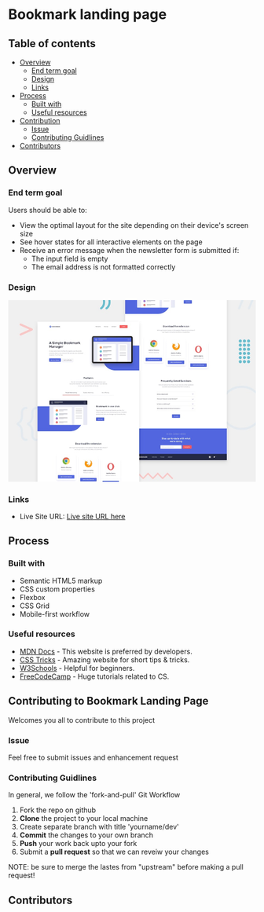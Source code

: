 # Bookmark landing page

## Table of contents

-   [Overview](#overview)
    -   [End term goal](#end-term-goal)
    -   [Design](#design)
    -   [Links](#links)
-   [Process](#process)
    -   [Built with](#built-with)
    -   [Useful resources](#useful-resources)
-   [Contribution](#contributing-to-bookmark-landing-page)
    -   [Issue](#issue)
    -   [Contributing Guidlines](#contributing-guidlines)
-   [Contributors](#contributors)

## Overview

### End term goal

Users should be able to:

-   View the optimal layout for the site depending on their device's screen size
-   See hover states for all interactive elements on the page
-   Receive an error message when the newsletter form is submitted if:
    -   The input field is empty
    -   The email address is not formatted correctly

### Design

![](./assets/design/desktop-preview.jpg)

### Links

-   Live Site URL: [Live site URL here](https://your-live-site-url.com)

## Process


### Built with

-   Semantic HTML5 markup
-   CSS custom properties
-   Flexbox
-   CSS Grid
-   Mobile-first workflow

### Useful resources

-   [MDN Docs](https://developer.mozilla.org/en-US/) - This website is preferred by developers.
-   [CSS Tricks](https://css-tricks.com/) - Amazing website for short tips & tricks.
-   [W3Schools](https://www.w3schools.com/) - Helpful for beginners.
-   [FreeCodeCamp](https://www.freecodecamp.org/) - Huge tutorials related to CS.

## Contributing to Bookmark Landing Page

Welcomes you all to contribute to this project

### Issue

Feel free to submit issues and enhancement request

### Contributing Guidlines

In general, we follow the 'fork-and-pull' Git Workflow  
1. Fork the repo on github
2. **Clone** the project to your local machine
3. Create separate branch with title 'yourname/dev'
4. **Commit** the changes to your own branch
5. **Push** your work back upto your fork 
6. Submit a **pull request** so that we can reveiw your changes  
    
NOTE: be sure to merge the lastes from "upstream" before making a pull request!  

## Contributors
